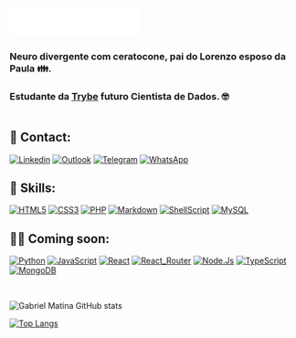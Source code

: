 <img src="header.svg"></img>
### Neuro divergente com ceratocone, pai do Lorenzo esposo da Paula 👪.
### Estudante da [Trybe](https://www.betrybe.com/) **futuro Cientista de Dados**. 🤓 <br><br>
## 📱 **Contact:**

[![Linkedin](https://img.shields.io/badge/LinkedIn-0077B5?style=for-the-badge&logo=linkedin&logoColor=white
)](https://github.com/gabrielmatina)
[![Outlook](https://img.shields.io/badge/Microsoft_Outlook-0078D4?style=for-the-badge&logo=microsoft-outlook&logoColor=white
)](mailto:gabrielmatina@hotmail.com)
[![Telegram](https://img.shields.io/badge/Telegram-2CA5E0?style=for-the-badge&logo=telegram&logoColor=white
)](https://t.me/gabrielmatina)
[![WhatsApp](https://img.shields.io/badge/WhatsApp-25D366?style=for-the-badge&logo=whatsapp&logoColor=white
)](https://api.whatsapp.com/send?phone=5531973532831)

## 🚀 **Skills:**

[![HTML5](https://img.shields.io/badge/HTML5-E34F26?style=for-the-badge&logo=html5&logoColor=white
)](https://pt.wikipedia.org/wiki/HTML5)
[![CSS3](https://img.shields.io/badge/CSS3-1572B6?style=for-the-badge&logo=css3&logoColor=white
)](https://pt.wikipedia.org/wiki/CSS3)
[![PHP](https://img.shields.io/badge/PHP-777BB4?style=for-the-badge&logo=php&logoColor=white
)](https://pt.wikipedia.org/wiki/PHP)
[![Markdown](https://img.shields.io/badge/Markdown-000000?style=for-the-badge&logo=markdown&logoColor=white
)](https://pt.wikipedia.org/wiki/Markdown)
[![ShellScript](https://img.shields.io/badge/Shell_Script-121011?style=for-the-badge&logo=gnu-bash&logoColor=white
)](https://pt.wikipedia.org/wiki/Shell_script)
[![MySQL](https://img.shields.io/badge/MySQL-00000F?style=for-the-badge&logo=mysql&logoColor=white
)](https://pt.wikipedia.org/wiki/Mysql)



## 👨‍💻 **Coming soon:**

[![Python](https://img.shields.io/badge/Python-3776AB?style=for-the-badge&logo=python&logoColor=white
)](https://pt.wikipedia.org/wiki/Python)
[![JavaScript](https://img.shields.io/badge/JavaScript-F7DF1E?style=for-the-badge&logo=javascript&logoColor=black
)](https://pt.wikipedia.org/wiki/JavaScript)
[![React](https://img.shields.io/badge/React-20232A?style=for-the-badge&logo=react&logoColor=61DAFB
)](https://pt.wikipedia.org/wiki/React_Native)
[![React_Router](https://img.shields.io/badge/React_Router-CA4245?style=for-the-badge&logo=react-router&logoColor=white
)](https://v5.reactrouter.com/web/guides/quick-start)
[![Node.Js](https://img.shields.io/badge/Node.js-43853D?style=for-the-badge&logo=node.js&logoColor=white
)](https://pt.wikipedia.org/wiki/Node.js)
[![TypeScript](https://img.shields.io/badge/TypeScript-007ACC?style=for-the-badge&logo=typescript&logoColor=white
)](https://pt.wikipedia.org/wiki/TypeScript)
[![MongoDB](https://img.shields.io/badge/MongoDB-4EA94B?style=for-the-badge&logo=mongodb&logoColor=white
)](https://pt.wikipedia.org/wiki/MongoDB)

<br>

![Gabriel Matina GitHub stats](https://github-readme-stats.vercel.app/api?username=gabrielmatina&show_icons=true&theme=dracula)

[![Top Langs](https://github-readme-stats.vercel.app/api/top-langs/?username=gabrielmatina&layout=compact)](https://github.com/gabrielmatina/github-readme-stats)
